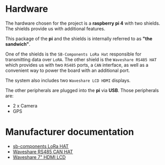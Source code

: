 # Hardware
The hardware chosen for the project is a **raspberry pi 4** with two shields. The shields provide us with additional features.

This package of the **pi** and the shields is internally referred to as **"the sandwich"**.

 One of the shields is the `SB-Components LoRa Hat` responsible for transmitting data over `LoRA`. The other shield is the `Waveshare RS485 HAT` which provides us with two `RS485` ports, a `CAN` interface, as well as a convenient way to power the board with an additional port.

The system also includes two `Waveshare LCD HDMI` displays.

The other peripherals are plugged into the **pi** via **USB**. Those peripherals are:
* 2 x Camera
* GPS


# Manufacturer documentation
- [sb-components LoRa HAT](https://learn.sb-components.co.uk/LoRa-HAT-for-Raspberry-Pi)
- [Waveshare RS485 CAN HAT](https://www.waveshare.com/wiki/RS485_CAN_HAT)
- [Waveshare 7" HDMI LCD](https://www.waveshare.com/wiki/7inch_HDMI_LCD_(C))